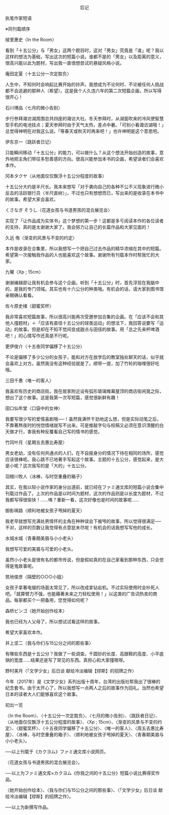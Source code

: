 <p align="center">后记</p>

执笔作家短语

※同刊载顺序

绫里惠史〈In the Room〉

看到「十五公分」与「男女」这两个题目时，这对「男女」究竟是「谁」呢？我以这样的想法为基础，写出这次的短篇小说。谁都不是的「男女」以及距离的意义，很高兴能以此为题材，写出我一直很想尝试的悬疑风格小说。

庵田定夏〈十五公分一次定胜负〉

人生中，不知何时会响起比赛开始的铃声。我想成为不论何时、不论被任何人挑战都不会逃避的那种人（希望）。这是我个人久违六年的第二次短篇企画，所以写得很开心！

石川博品〈七月的微小告别〉

步行参拜诹访湖周围总共四座的诹访大社。冬天参拜时，从湖面吹来的冷风使智慧型手机的电池挂点；夏天参拜时由于天气太热，差点中暑。「可别小看诹访湖哦！」总觉得神明在对我这么说。「等春天或秋天时再来吧！」也许神明是这个意思吧。

伊东京一〈跳跃者日记〉

只能瞬间移动「十五公分」的能力，可以做什么？从这个想法开始创造的故事，意外地把主角们带往多愁善感的方向。很高兴能参加本书的企画，希望读者们会喜欢本作。

冈本タクヤ〈从地面仅仅飘浮十五公分程度的故事〉

十五公分大约是半尺长。我本来想写「对于袭向自己的各种不公不义现象进行微小反击的活跃银行员〈半尺直树〉」，不过也只有想想而已，写出来的是收录在本书中的故事。希望大家会喜欢。

くさなぎ そうし〈花道女孩与书道男孩的混合展览会〉

实现了「让作品成为实体书」这个梦想的第一步！这都是多亏阅读本作的各位读者的支持，真的是太谢谢大家了。我会努力让自己的长篇作品和大家见面的！

久远 侑〈渐变的风景与不变的约定〉

本作是收录在合集里，所以我想写一个把自己过去作品的精华浓缩在其中的短篇。希望第一次接触我作品的人也能喜欢这个故事。谢谢所有刊载本作时帮我忙的大家。

九曜〈Xp ; 15cm〉

谢谢编辑部让我有机会参与这个企画。听到「十五公分」时，首先浮现在我脑中的，是我的专门领域。其实也有十六公分的种类哦。有机会的话，请大家到图书馆亲眼确认看看。

佐々原史绪〈甜蜜奖杯〉

我非常喜欢短篇故事，所以很高兴能再次受邀参加合集的企画。在「应该不会和其他人撞题材」＋「应该有直径十五公分的球类运动」的想法下，我回答说要写「运动」的故事。但是却在不知不觉间变成甜点与田径的故事。用「总之先来杯啤酒吧！」的心情写作还真是不行呢。

更伊俊介〈十五夜同学偏移了十五公分〉

不论是偏移了多少公分的女孩子，能和对方在放学后的教室独处聊天的话，似乎就会喜欢上对方。虽然我没有这种经验就是了。顺带一提，加了竹轮的咖哩很好吃哦。

三田千惠〈唯一的客人〉

我喜欢有历史的商店街。我在居家附近设有弧形玻璃帷幕屋顶的商店街闲晃之际，想出了这个故事。这是我第一次写短篇，感觉很新鲜有趣！

田口仙年堂〈口袋中的女神〉

我要写很少写的爱情喜剧哦──！虽然我满怀干劲地这么想，但是实际动笔之后，不靠著熬夜时的恍惚情绪就写不出来。可是推敲字句与校稿又必须在意识清醒的白天做才行，害我有种反覆看自己写的情书的感觉。

竹冈叶月〈星期五去惠比寿屋〉

男女老幼，没有任何共通点的人们，在不自报身分的情况下待在相同的场所，感觉应该很棒呢。我心跳不已地著手写起这个故事。主题的十五公分，感觉起来，是大是小呢？这次我写的是「大的」十五公分。

羽根川牧人〈冰棒，与时空重叠的箱子〉

其实，在我以轻小说作家的身分出道前，就已经在ファミ通文库的短篇小说合集中刊载过作品了。上次的作品是以时间为题材，这次的作品则是以长度为题材，不过我都写得很愉快！……咦？重新一看，这次好像也是时间的故事呢……

御影瑛路〈顺利地被女孩子甩掉的夏天〉

我老早就想写充满处男情怀的主角在种种误会下被甩的故事，所以觉得很满足──不对，这样的页数让我觉得有点意犹未尽呢！有机会的话我想写写他的成长。

水城水城〈青春期美眉与小小老头〉

我想写可爱的美眉与可爱的小老头。

虽然小小老头是很有名的都市传说，但是假如真的在自己家看到那种东西，只会觉得是鬼故事呢。

筑地俊彦〈隔壁的○○○小姐〉

女孩子拿著电锯的场面太常见了，所以改成拿钻岩机。不过实际使用时会吵死人吧。「就算臂力不强，也能藉著未来之力轻松使用！」以这类的广告词热卖的商品。每家都买个一把备用，您觉得如何呢？

森桥ビンゴ〈她开始创作绘本〉

我也已经为人父母了，所以想试试看这样的故事。

希望大家喜欢本作。

井上坚二〈我与你们与15公分之间的那些事〉

有哪些东西是十五公分？我做了一些调查。千圆钞的长度、高跟鞋的高度、小平底锅的宽度……结果还是写了常见的东西。真担心和大家撞哏呀。

野村美月〈「文学少女」后日谈 献给冷淡编辑【缪斯】的招牌之作〉

今年（2017年）是《文学少女》系列出版十周年，台湾的出版社帮我出了很棒的纪念套书。由于太开心了，所以我想写一点两人之后的故事作为回礼。当然也希望日本的读者大人们能够喜欢这个故事。

初出一览

〈In the Room〉、〈十五公分一次定胜负〉、〈七月的微小告别〉、〈跳跃者日记〉、〈从地面仅仅飘浮十五公分程度的故事〉、〈Xp ; 15cm〉、〈渐变的风景与不变的约定〉、〈甜蜜奖杯〉、〈十五夜同学偏移了十五公分〉、〈唯一的客人〉、〈周五去惠比寿屋〉、〈冰棒，与时空重叠的箱子〉、〈顺利地被女孩子甩掉的夏天〉、〈青春期美眉与小小老头〉。

──以上刊载于《カクヨム》ファミ通文库小说网页。

〈花道女孩与书道男孩的混合展览会〉。

──以上为ファミ通文库×カクヨム《你我之间的十五公分》短篇小说比赛得奖作品。

〈她开始创作绘本〉、〈我与你们与15公分之间的那些事〉、〈「文学少女」后日谈 献给冷淡编辑【缪斯】的招牌之作〉。

──以上为新撰写作品。


